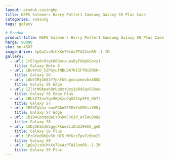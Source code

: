 ```yaml
---
layout: produk-casinghp
title: NSPS Salemers Harry Potter1 Samsung Galaxy S9 Plus Case
categories: samsung
tags: galaxy

# Produk
product-title: NSPS Salemers Harry Potter1 Samsung Galaxy S9 Plus Case
harga: 90000
sku: hn-4587
image-drive: 1pQa2isHihkXe79sAzPTA12nnRR--1-IM
gallery:
  - url: 1rEFqy8r8tyK06QocxuasByFG0pOSoxy1
    title: Galaxy Note 8
  - url: 1Bu4VcD_52PGyutNBLQA7KI2FfNiENbK-
    title: Galaxy S6
  - url: 1dbY3MjG683Y7pnfkSugoiqomovboANbD
    title: Galaxy S6 Edge
  - url: 1ZlktMOApehOnUq0ztUzy1pR4SqxFGhaw
    title: Galaxy S6 Edge Plus
  - url: 1BbkZ73aeYqx9WgKzo9qGZZnp5FU_G67l
    title: Galaxy S7
  - url: 1RSXTgVaa-ewuPGAnSP3MxYuGMViaYR0j
    title: Galaxy S7 Edge
  - url: 1b1B4CpoqqQaLYOGKdCc6jd_aYZ4uB8Qq
    title: Galaxy S8
  - url: 1ADyGK3m365ggcFkuw2iiDuZ39eOd_geD
    title: Galaxy S8 Plus
  - url: 1PzGYedObQvSh_HCS_WfKzzFpxZz6bm2l
    title: Galaxy S9
  - url: 1pQa2isHihkXe79sAzPTA12nnRR--1-IM
    title: Galaxy S9 Plus
---
```

